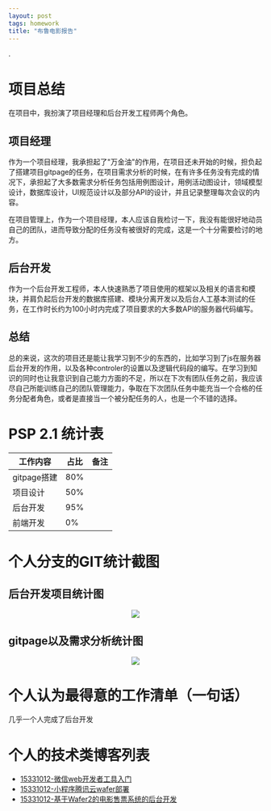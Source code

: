 ```yaml
---
layout: post
tags: homework
title: "布鲁电影报告"
---
```

.

# 项目总结
在项目中，我扮演了项目经理和后台开发工程师两个角色。
## 项目经理
作为一个项目经理，我承担起了"万金油"的作用，在项目还未开始的时候，担负起了搭建项目gitpage的任务，在项目需求分析的时候，在有许多任务没有完成的情况下，承担起了大多数需求分析任务包括用例图设计，用例活动图设计，领域模型设计，数据库设计，UI规范设计以及部分API的设计，并且记录整理每次会议的内容。

在项目管理上，作为一个项目经理，本人应该自我检讨一下，我没有能很好地动员自己的团队，进而导致分配的任务没有被很好的完成，这是一个十分需要检讨的地方。

## 后台开发
作为一个后台开发工程师，本人快速熟悉了项目使用的框架以及相关的语言和模块，并肩负起后台开发的数据库搭建、模块分离开发以及后台人工基本测试的任务，在工作时长约为100小时内完成了项目要求的大多数API的服务器代码编写。

## 总结
总的来说，这次的项目还是能让我学习到不少的东西的，比如学习到了js在服务器后台开发的作用，以及各种controler的设置以及逻辑代码段的编写。在学习到知识的同时也让我意识到自己能力方面的不足，所以在下次有团队任务之前，我应该尽自己所能训练自己的团队管理能力，争取在下次团队任务中能充当一个合格的任务分配者角色，或者是直接当一个被分配任务的人，也是一个不错的选择。

# PSP 2.1 统计表

|工作内容|占比|备注|
|---|---|---|
|gitpage搭建|80%||
|项目设计|50%||
|后台开发|95%||
|前端开发|0%||

# 个人分支的GIT统计截图

## 后台开发项目统计图
<center>
	<img src="https://github.com/Heimzeng/Heimzeng.github.io/blob/master/assets/img/post/brumovieReport/github3.png?raw=true">
</center>

## gitpage以及需求分析统计图
<center>
	<img src="https://github.com/Heimzeng/Heimzeng.github.io/blob/master/assets/img/post/brumovieReport/github2.png?raw=true">
</center>

# 个人认为最得意的工作清单（一句话）
几乎一个人完成了后台开发

# 个人的技术类博客列表
- [15331012-微信web开发者工具入门](https://heimzeng.github.io/2018/04/15/Wechat-web-developing-tool-learning.html)
- [15331012-小程序腾讯云wafer部署](https://heimzeng.github.io/2018/06/24/Wafer-GettingStart.html)
- [15331012-基于Wafer2的电影售票系统的后台开发](https://heimzeng.github.io/2018/06/30/Wafer2-Movie-Ticket-System.html)